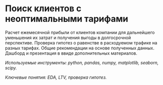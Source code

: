 # Поиск клиентов с неоптимальными тарифами

Расчет ежемесячной прибыли от клиентов компании для дальнейшего уменьшения их затрат и получения выгоды в долгосрочной перспективе. Проверка гипотез о равенстве в расходуемом трафике на разных тарифах. Общие рекомендации на основе полученных данных. Дашборд и презентация в ввиде дополнительных материалов.

*Используемые инструменты: python, pandas, numpy, matplotlib, seaborn, scipy.* 

*Ключевые понятия: EDA, LTV, проверка гипотез.* 
